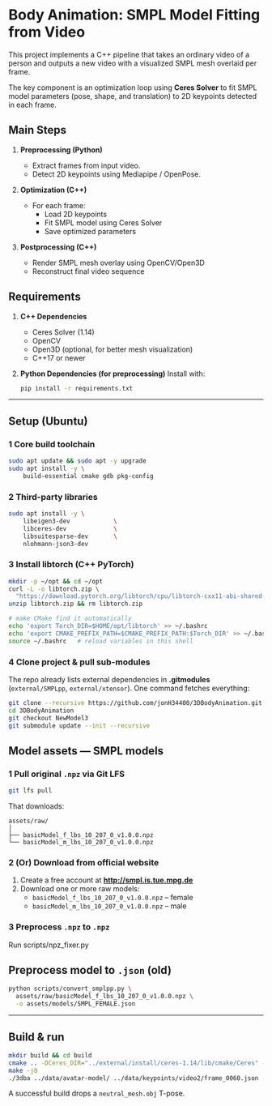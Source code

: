 # Body Animation: SMPL Model Fitting from Video

This project implements a C++ pipeline that takes an ordinary video of a person and outputs a new video with a visualized SMPL mesh overlaid per frame.

The key component is an optimization loop using **Ceres Solver** to fit SMPL model parameters (pose, shape, and translation) to 2D keypoints detected in each frame.

## Main Steps
1. **Preprocessing (Python)**
   - Extract frames from input video.
   - Detect 2D keypoints using Mediapipe / OpenPose.

2. **Optimization (C++)**
   - For each frame:
     - Load 2D keypoints
     - Fit SMPL model using Ceres Solver
     - Save optimized parameters

3. **Postprocessing (C++)**
   - Render SMPL mesh overlay using OpenCV/Open3D
   - Reconstruct final video sequence

## Requirements

1. **C++ Dependencies**
    - Ceres Solver (1.14)
    - OpenCV
    - Open3D (optional, for better mesh visualization)
    - C++17 or newer

2. **Python Dependencies (for preprocessing)**
    Install with:
    ```bash
    pip install -r requirements.txt


---

## Setup (Ubuntu)

### 1 Core build toolchain
```bash
sudo apt update && sudo apt -y upgrade
sudo apt install -y \
    build-essential cmake gdb pkg-config

```


### 2 Third-party libraries 
```bash
sudo apt install -y \
    libeigen3-dev            \  
    libceres-dev             \ 
    libsuitesparse-dev       \  
    nlohmann-json3-dev 
```



### 3  Install **libtorch** (C++ PyTorch)
```bash
mkdir -p ~/opt && cd ~/opt
curl -L -o libtorch.zip \
  "https://download.pytorch.org/libtorch/cpu/libtorch-cxx11-abi-shared-without-deps-2.1.2%2Bcpu.zip"
unzip libtorch.zip && rm libtorch.zip

# make CMake find it automatically
echo 'export Torch_DIR=$HOME/opt/libtorch' >> ~/.bashrc
echo 'export CMAKE_PREFIX_PATH=$CMAKE_PREFIX_PATH:$Torch_DIR' >> ~/.bashrc
source ~/.bashrc   # reload variables in this shell
```

### 4  Clone project & pull sub-modules
The repo already lists external dependencies in **.gitmodules** (`external/SMPLpp`, `external/xtensor`). One command fetches everything:

```bash
git clone --recursive https://github.com/jonH34400/3DBodyAnimation.git
cd 3DBodyAnimation
git checkout NewModel3
git submodule update --init --recursive
```



## Model assets — SMPL models

### 1  Pull original `.npz` via **Git LFS**
```bash
git lfs pull
```

That downloads:

```
assets/raw/
│
├── basicModel_f_lbs_10_207_0_v1.0.0.npz
└── basicModel_m_lbs_10_207_0_v1.0.0.npz
```

### 2 (Or) Download from official website
1. Create a free account at **<http://smpl.is.tue.mpg.de>**  
2. Download one or more raw models:  
   * `basicModel_f_lbs_10_207_0_v1.0.0.npz`  – female  
   * `basicModel_m_lbs_10_207_0_v1.0.0.npz`  – male  


### 3 Preprocess `.npz` to `.npz`
   Run scripts/npz_fixer.py


## Preprocess model to `.json` (old)
   ```bash
   python scripts/convert_smplpp.py \
     assets/raw/basicModel_f_lbs_10_207_0_v1.0.0.npz \
     -o assets/models/SMPL_FEMALE.json
   ```
---

## Build & run
```bash
mkdir build && cd build
cmake .. -DCeres_DIR="../external/install/ceres-1.14/lib/cmake/Ceres" -DCMAKE_BUILD_TYPE=Release -DWITH_OMP=ON
make -j8
./3dba ../data/avatar-model/ ../data/keypoints/video2/frame_0060.json ../data/frames_annotated/video2/frame_0060_annotated.png
```
A successful build drops a `neutral_mesh.obj` T-pose.

